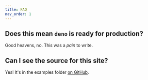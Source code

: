 ```yaml
---
title: FAQ
nav_order: 1
---
```


## Does this mean `deno` is ready for production?

Good heavens, no. This was a *pain* to write.

## Can I see the source for this site?

Yes! It's in the examples folder [on GitHub](https://github.com/half-cambodian-hacker-man/side/).
